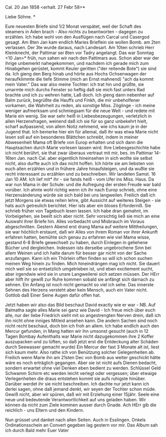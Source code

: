  Cal. 20 Jan 1858
 <erhalt. 27 Febr 58>*

Liebe Söhne. <H und S>*

Eure neuesten Briefe sind 1/2 Monat verspätet, weil der Schaft des steamers in Aden brach - Also nichts zu beantworten - dagegen zu erzählen. 
Ich habe wohl von den Ausflügen nach Carcal und Casergod gesagt. Am 8ten Jan kam endlich Maries Brieflein sie wollen Bomb. am 2ten verlassen. Der 3te wurde daraus, nach Landesart. Am 10ten schrieb Herr Kleinknecht, der Pattimar sei 8ten vor Tadry angelangt. Das war Sonntag <10 Jan>* früh, nun sahen wir nach den Pattimars aus. Schon aber war der ihrige unbemerkt nahegekommen, und nachdem ich gerade mich zum Hinabgehen gerüstet, kommt Keuler geritten ("der reitende Bote") sie sind da. Ich gieng den Berg hinab und hörte aus Hochs Ochsenwagen der heraufklimmte die tiefe Stimme (mich an Ernst mahnend) "ach da kommt mein Vater." Das war also meine Tochter: ich trat hin und grüßte, sie umarmte mich durchs Fenster so heftig daß sie mich fast unters Rad brachte und ich zu wehren hatte, Laß doch. Ich gieng dann nebenher auf Balm zurück, begrüßte die Hauffs und Finkh, die mir unbeholfener vorkamen, die Wahrheit zu reden, als sonstige Miss. Zöglinge - ich meine weniger aufmerksam und schmiegsam für die neue Welt - und redete mit Marie ein wenig. Sie war sehr heiß in Liebesbezeugungen, verletzlich in allen Herzensfragen, weinend daß ich sie für so ganz unbekehrt hielt, scharf aufpassend, von allem Notiz nehmend, wie ichs kaum je in der Jugend that. Ich bemerke hier ein für allemal, daß ihr was etwa Marie nicht lesen soll auf ein besonderes Blättchen schreibt, indem in meiner Abwesenheit Mama oft Briefe von Europ erhalten und sich dann die Hauptsachen durch Marie vorlesen lassen wird. Ihre Liebesgeschichte habe ich nicht berührt, sie that zwar überaus vertraut mit mir, bes. im Pattimar 14-16ten Jan. nach Cal. aber eigentlich hineinsehen in sich wollte sie selbst nicht, also durfte auch ich das nicht hoffen. Ich hörte sie am liebsten von euch allen erzählen und in frühere Jahre hinaufsteigen, und da wußte sie recht interessant zu erzählen und zu beschreiben. Wir landeten Samst. 16 Jan 10 AM. Ich lief mit* ihr - sie fands heiß - vom Ufer ins Miss. Haus. Da war nun Mama in der Schule: und die Aufregung der ersten Freude war bald vorüber. Ich ahnte wohl richtig wenn ich ihr nach Europ schrieb, ohne eine Herzensänderung würde sie sich bald bei uns langweilen. Freilich daß ich jetzt Morgens sie etwas reiten lehre, gibt Aussicht auf weiteres Steigen - sie hats auch getreulich berichtet. Hier ists aber ein bloses Erforderniß. Sie schrieb früher von Tagebuch lesen lassen. Ich habe dran gemahnt, im Vorbeigehen, sie beeilt sich aber nicht. Sehr vorsichtig ließ sie mich an eine Auswahl ihrer Briefe hin. Alles vorbedacht und Misbrauch im Voraus abgeschnitten. Gestern Abend erst drang Mama auf weitere Mittheilungen, sie war höchlich erstaunt, daß wir Alles von ihrem Roman vor ihrer Ankunft erfahren hatten, bemühte sich genau zu erfahren wie viel Mama wisse, gestand 6-8 Briefe gewechselt zu haben, durch Einlegen in geliehene Bücher und dergleichen. Indessen ists derselbe ungebrochene Sinn bei allem Weinen und ich halte darum für besser gar nicht von der Sache anzufangen. Kann ich ein Thörlein offen finden so will ich schon suchen meinen Weg hinein zu finden. Mich hineindrängen mag ich nicht. Sie dauert mich weil sie so entsetzlich umgetrieben ist, und eben excitement sucht, aber irgendwie wird sie in unsre Langweilerei sich setzen müssen. Der HErr aber hilft ihr gewiß zur Ruhe kommen sobald sie anfängt sich darnach zu sehnen. Ein Anfang ist noch nicht gemacht so viel ich sehe. Das innerste Sehnen des Herzens versteht aber kein Mensch, auch ein Vater nicht. Gottlob daß Einer Seine Augen dafür offen hat.

Jetzt haben wir also das Bild beschaut David exactly wie er war - NB. Auf Balmatha sagte alles Marie sei ganz wie David - Ich freue mich über euch alle, nur der liebe Friedrich sieht mit so angestrengten Nerven drein, daß ich ihn nicht ohne inniges Mitleid ansehen kann. Die andern Sachen sind noch nicht recht beschaut, doch bin ich froh an allem. Ich habe endlich auch den Mercur gefunden, in Mang hatten wir ihn umsonst gesucht (auch in 12 Tagen Bombay Aufenthalts war Marie nicht dazugekommen ihre 2 Koffer auszupacken und zu lüften, so daß jetzt erst die Entdeckung alter Schäden durch Seewasser gemacht wurde) Ein Mercur der fast 3 Monate alt ist, liest sich kaum mehr. Also rathe ich von Benützung solcher Gelegenheiten ab. Freilich wenn Marie ihn am 21sten Dec von Bomb aus weiter geschickt hätte wäre es noch erträglich gegangen. Aber sie ist nicht aufs Dienen bedacht, sondern erwartet ohne viel Denken eben bedient zu werden. Schlüssel Geld Schwamm Schirm etc werden leicht verlegt oder vergessen; über etwaige Verlegenheiten die draus entstehen kommt sie aufs ruhigste hinüber. Darüber werdet ihr sie nicht beschreiben. Ich dachte nur jetzt kann ich derlei sagen, ohne daß jemand denkt, wir seyen der Tochter schon müde. Gewiß nicht, aber wir spüren, daß wir mit Erziehung einer 15jähr. Seele eine neue und bedeutende Verantwortlichkeit auf uns geladen haben. Wir können da nicht zum Ziele kommen ausser durch Gnade. Ach HErr gib die reichlich - uns Eltern und den Kindern.

Nun grüsset und danket nach allen Seiten. Auch in Esslingen. Onkels Ordinationsschein an Convert gegeben lag gestern vor mir. Das Album sah ich durch 
Bald mehr
 Euer Vater

